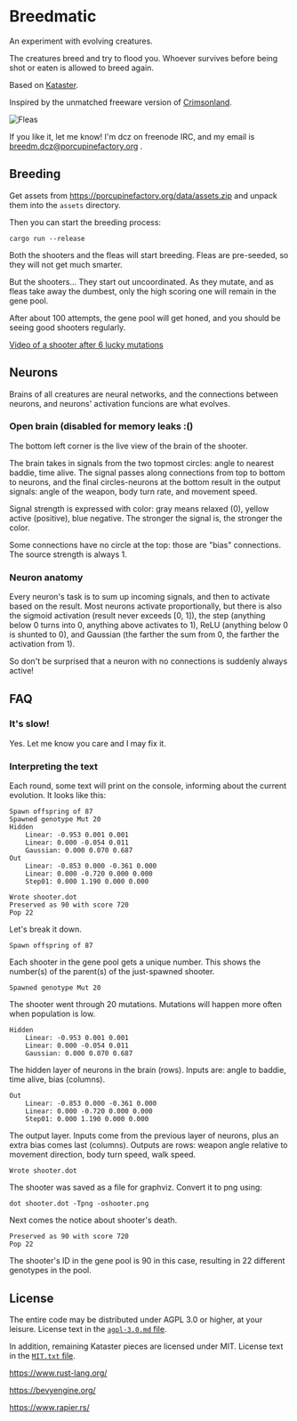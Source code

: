# Breedmatic

An experiment with evolving creatures.

The creatures breed and try to flood you. Whoever survives before being shot or eaten is allowed to breed again.

Based on [Kataster](https://github.com/Bobox214/Kataster).

Inspired by the unmatched freeware version of [Crimsonland](http://phoenix.ee/old-crimsonland-1-02-1-3-0-1-4-0/).

![Fleas](https://porcupinefactory.org/data/breedmatic0.2_flood.png)

If you like it, let me know! I'm dcz on freenode IRC, and my email is breedm.dcz@porcupinefactory.org .

## Breeding

Get assets from https://porcupinefactory.org/data/assets.zip and unpack them into the `assets` directory.

Then you can start the breeding process:

```
cargo run --release
```

Both the shooters and the fleas will start breeding. Fleas are pre-seeded, so they will not get much smarter.

But the shooters… They start out uncoordinated. As they mutate, and as fleas take away the dumbest, only the high scoring one will remain in the gene pool.

After about 100 attempts, the gene pool will get honed, and you should be seeing good shooters regularly.

[Video of a shooter after 6 lucky mutations](https://porcupinefactory.org/data/breedmatic0.2_goodshooter.webm)

## Neurons

Brains of all creatures are neural networks, and the connections between neurons, and neurons' activation funcions are what evolves.

### Open brain (disabled for memory leaks :()

The bottom left corner is the live view of the brain of the shooter.

The brain takes in signals from the two topmost circles: angle to nearest baddie, time alive. The signal passes along connections from top to bottom to neurons, and the final circles-neurons at the bottom result in the output signals: angle of the weapon, body turn rate, and movement speed.

Signal strength is expressed with color: gray means relaxed (0), yellow active (positive), blue negative. The stronger the signal is, the stronger the color.

Some connections have no circle at the top: those are "bias" connections. The source strength is always 1.

### Neuron anatomy

Every neuron's task is to sum up incoming signals, and then to activate based on the result. Most neurons activate proportionally, but there is also the sigmoid activation (result never exceeds [0, 1]), the step (anything below 0 turns into 0, anything above activates to 1), ReLU (anything below 0 is shunted to 0), and Gaussian (the farther the sum from 0, the farther the activation from 1).

So don't be surprised that a neuron with no connections is suddenly always active!

## FAQ

### It's slow!

Yes. Let me know you care and I may fix it.

### Interpreting the text

Each round, some text will print on the console, informing about the current evolution. It looks like this:

```
Spawn offspring of 87
Spawned genotype Mut 20
Hidden
    Linear: -0.953 0.001 0.001 
    Linear: 0.000 -0.054 0.011 
    Gaussian: 0.000 0.070 0.687 
Out
    Linear: -0.853 0.000 -0.361 0.000 
    Linear: 0.000 -0.720 0.000 0.000 
    Step01: 0.000 1.190 0.000 0.000 

Wrote shooter.dot
Preserved as 90 with score 720
Pop 22
```

Let's break it down.

```
Spawn offspring of 87
```

Each shooter in the gene pool gets a unique number. This shows the number(s) of the parent(s) of the just-spawned shooter.

```
Spawned genotype Mut 20
```

The shooter went through 20 mutations. Mutations will happen more often when population is low.

```
Hidden
    Linear: -0.953 0.001 0.001 
    Linear: 0.000 -0.054 0.011 
    Gaussian: 0.000 0.070 0.687 
```

The hidden layer of neurons in the brain (rows). Inputs are: angle to baddie, time alive, bias (columns).

```
Out
    Linear: -0.853 0.000 -0.361 0.000 
    Linear: 0.000 -0.720 0.000 0.000 
    Step01: 0.000 1.190 0.000 0.000 
```

The output layer. Inputs come from the previous layer of neurons, plus an extra bias comes last (columns). Outputs are rows: weapon angle relative to movement direction, body turn speed, walk speed.

```
Wrote shooter.dot
```

The shooter was saved as a file for graphviz. Convert it to png using:

```
dot shooter.dot -Tpng -oshooter.png
```

Next comes the notice about shooter's death.

```
Preserved as 90 with score 720
Pop 22
```

The shooter's ID in the gene pool is 90 in this case, resulting in 22 different genotypes in the pool.

## License

The entire code may be distributed under AGPL 3.0 or higher, at your leisure. License text in the [`agpl-3.0.md` file](agpl-3.0.md).

In addition, remaining Kataster pieces are licensed under MIT. License text in the [`MIT.txt` file](MIT.txt).

https://www.rust-lang.org/

https://bevyengine.org/

https://www.rapier.rs/
